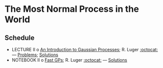 # The Most Normal Process in the World

## Schedule 

 * LECTURE II  o  [An Introduction to Gaussian Processes](AnIntroductionToGaussianProcesses.pdf); R. Luger [:octocat:](https://github.com/rodluger) — [Problems](01-Introduction-to-GPs.ipynb); [Solutions](answers/01-Introduction-to-GPs.ipynb)
 * NOTEBOOK II  o  [Fast GPs](02-Fast-GPs.ipyn); R. Luger [:octocat:](https://github.com/rodluger) — [Solutions](answers/02-Fast-GPs.ipynb)
 